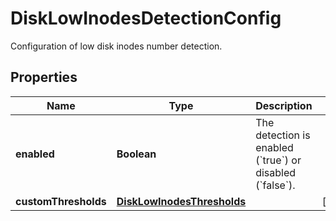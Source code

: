 

# DiskLowInodesDetectionConfig

Configuration of low disk inodes number detection.

## Properties

| Name | Type | Description | Notes |
|------------ | ------------- | ------------- | -------------|
|**enabled** | **Boolean** | The detection is enabled (&#x60;true&#x60;) or disabled (&#x60;false&#x60;). |  |
|**customThresholds** | [**DiskLowInodesThresholds**](DiskLowInodesThresholds.md) |  |  [optional] |



